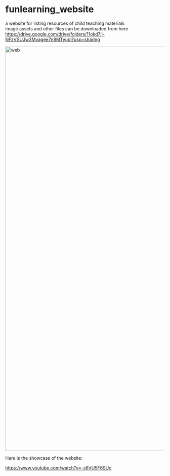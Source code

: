# funlearning_website
a website for listing resources of child teaching materials</br>
image assets and other files can be downloaded from here</br>
https://drive.google.com/drive/folders/11okd7ji-NFzVSUJw3Mvagee7n8MTyupl?usp=sharing

<img width="1279" alt="web" src="https://github.com/chency0315/funlearning_website/assets/100465252/1eb18c42-d7b7-43c4-892c-79b07be68e8e">

Here is the showcase of the website:

https://www.youtube.com/watch?v=-s6VU5F6SUc
